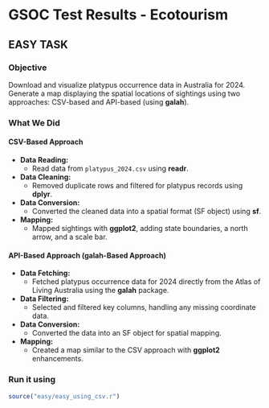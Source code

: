 # GSOC Test Results - Ecotourism

## EASY TASK

### Objective

Download and visualize platypus occurrence data in Australia for 2024.  
Generate a map displaying the spatial locations of sightings using two approaches: CSV-based and API-based (using **galah**).

### What We Did

#### CSV-Based Approach
- **Data Reading:**  
  - Read data from `platypus_2024.csv` using **readr**.
- **Data Cleaning:**  
  - Removed duplicate rows and filtered for platypus records using **dplyr**.
- **Data Conversion:**  
  - Converted the cleaned data into a spatial format (SF object) using **sf**.
- **Mapping:**  
  - Mapped sightings with **ggplot2**, adding state boundaries, a north arrow, and a scale bar.

#### API-Based Approach (galah-Based Approach)
- **Data Fetching:**  
  - Fetched platypus occurrence data for 2024 directly from the Atlas of Living Australia using the **galah** package.
- **Data Filtering:**  
  - Selected and filtered key columns, handling any missing coordinate data.
- **Data Conversion:**  
  - Converted the data into an SF object for spatial mapping.
- **Mapping:**  
  - Created a map similar to the CSV approach with **ggplot2** enhancements.

### Run it using

```r
source("easy/easy_using_csv.r")
